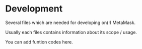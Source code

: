 # Development

Several files which are needed for developing on(!) MetaMask.

Usually each files contains information about its scope / usage.

You can add funtion codes here.

